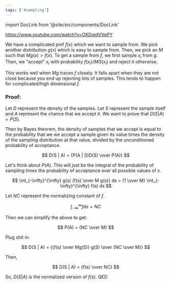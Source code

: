 ```yaml
---
tags: ['#sampling']
---
```


import DocLink from '@site/src/components/DocLink'



https://www.youtube.com/watch?v=OXDqjdVVePY

We have a complicated pmf $f(x)$ which we want to sample from. We pick another distribution $g(x)$ which is easy to sample from. Then, we pick an $M$ such that $Mg(x) > f(x)$. To get a sample from $f$, we first sample $x_i$ from $g$. Then, we "accept" $x_i$ with probability $f(x_i)/MG(x_i)$ and reject it otherwise.

This works well when $Mg$ traces $f$ closely. It falls apart when they are not close because you end up rejecting lots of samples. This tends to happen for complicated/high dimensional $f$.

### Proof:

Let $D$ represent the density of the samples. Let $S$ represent the sample itself and $A$ represent the chance that we accept it. We want to prove that $D(S | A) = P(S)$.

Then by Bayes theorem, the density of samples that we accept is equal to the probability that we we accept a sample given its value times the density of the sampling distribution at that value, divided by the unconditioned probability of acceptance.

$$
D(S | A) = {P(A | S)D(S) \over P(A)}
$$

Let's think about $P(A)$. This will just be the integral of the probability of sampling times the probability of acceptance over all possible values of $s$.

$$
\int_{-\infty}^{\infty} g(s) {f(s) \over M g(s)} ds =
{1 \over M} \int_{-\infty}^{\infty} f(s) ds
$$

Let $NC$ represent the normalizing constant of $f$.

$$\int_{-\infty}^{\infty} f ds = NC$$

Then we can simplify the above to get:

$$
P(A) = {NC \over M}
$$

Plug shit in:

$$
D(S | A) = {{f(s) \over Mg(S)} g(S) \over {NC \over M}}
$$

Then,

$$
D(S | A) = {f(s) \over NC}
$$

So, $D(S | A)$ is the normalized version of $f(s)$. QED